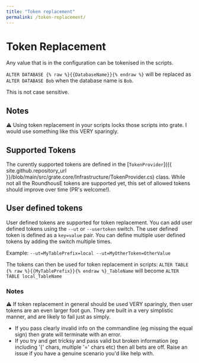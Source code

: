 ```yaml
---
title: "Token replacement"
permalink: /token-replacement/
---
```

# Token Replacement
Any value that is in the configuration can be tokenised in the scripts.

`ALTER DATABASE {% raw %}{{DatabaseName}}{% endraw %}` will be replaced as `ALTER DATABASE Bob` when the database name is `Bob`.  

This is not case sensitive.

## Notes
⚠ Using token replacement in your scripts locks those scripts into grate. I would use something like this VERY sparingly.

## Supported Tokens
The curently supported tokens are defined in the [`TokenProvider`]({{ site.github.repository_url }}/blob/main/src/grate.core/Infrastructure/TokenProvider.cs) class.  While not all the RoundhousE tokens are supported yet, this set of allowed tokens should improve over time (PR's welcome!).
 
## User defined tokens
User defined tokens are supported for token replacement. You can add user defined tokens using the `--ut` or `--usertoken` switch. The user defined token is defined as a `key=value` pair. You can define multiple user defined tokens by adding the switch multiple times.

Example:
`--ut=MyTablePrefix=local --ut=MyOtherToken=OtherValue`

The tokens can then be used for token replacement in scripts:
`ALTER TABLE {% raw %}{{MyTablePrefix}}{% endraw %}_TableName` will become `ALTER TABLE local_TableName`

### Notes
⚠ If token replacement in general should be used VERY sparingly, then user tokens are an even larger foot gun.  They are built in a very simplistic manner, and are likely to fail just as simply.

- If you pass clearly invalid info on the commandline (eg missing the equal sign) then grate will terminate with an error.
- If you try and get tricksy and pass valid but broken information (eg including '{' chars, multiple '=' chars etc) then all bets are off.  Raise an issue if you have a genuine scenario you'd like help with.
